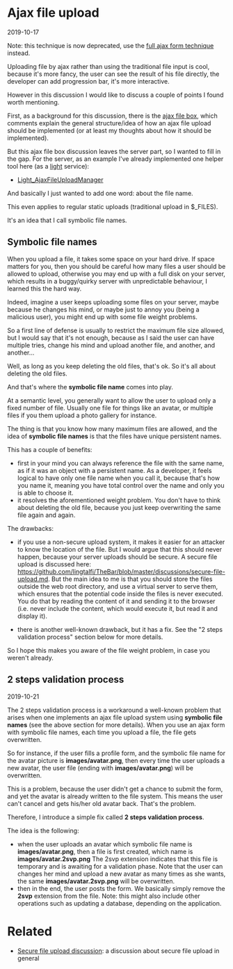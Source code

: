 Ajax file upload
================
2019-10-17


Note: this technique is now deprecated, use the [full ajax form technique](https://github.com/lingtalfi/TheBar/blob/master/discussions/full-ajax-form.md) instead.



Uploading file by ajax rather than using the traditional file input is cool, because it's more fancy,
the user can see the result of his file directly, the developer can add progression bar, it's more interactive.

However in this discussion I would like to discuss a couple of points I found worth mentioning.


First, as a background for this discussion, there is the [ajax file box](https://github.com/lingtalfi/Chloroform/blob/master/doc/api/Ling/Chloroform/Field/AjaxFileBoxField.md),
which comments explain the general structure/idea of how an ajax file upload should be implemented (or at least my
thoughts about how it should be implemented).


But this ajax file box discussion leaves the server part, so I wanted to fill in the gap.
For the server, as an example I've already implemented one helper tool here (as a [light](https://github.com/lingtalfi/Light) service):


- [Light_AjaxFileUploadManager](https://github.com/lingtalfi/Light_AjaxFileUploadManager)



And basically I just wanted to add one word: about the file name.

This even applies to regular static uploads (traditional upload in $_FILES).

It's an idea that I call symbolic file names.



Symbolic file names
-------------------

When you upload a file, it takes some space on your hard drive.
If space matters for you, then you should be careful how many files a user should be allowed to upload,
otherwise you may end up with a full disk on your server, which results in a buggy/quirky server with unpredictable 
behaviour, I learned this the hard way.


Indeed, imagine a user keeps uploading some files on your server, maybe because he changes his mind, or maybe just
to annoy you (being a malicious user), you might end up with some file weight problems.

So a first line of defense is usually to restrict the maximum file size allowed, but I would say that it's not enough,
because as I said the user can have multiple tries, change his mind and upload another file, and another, and another...

Well, as long as you keep deleting the old files, that's ok.
So it's all about deleting the old files.

And that's where the **symbolic file name** comes into play.

At a semantic level, you generally want to allow the user to upload only a fixed number of file.
Usually one file for things like an avatar, or multiple files if you them upload a photo gallery for instance.

The thing is that you know how many maximum files are allowed, and the idea of **symbolic file names** is that
the files have unique persistent names.

This has a couple of benefits:

- first in your mind you can always reference the file with the same name, as if it was an object with a persistent name.
        As a developer, it feels logical to have only one file name when you call it, because that's how you name it,
        meaning you have total control over the name and only you is able to choose it.  
- it resolves the aforementioned weight problem. You don't have to think about deleting the old file, because
        you just keep overwriting the same file again and again.
        
        
The drawbacks:

- if you use a non-secure upload system, it makes it easier for an attacker to know the location of the file.
        But I would argue that this should never happen, because your server uploads should be secure.
        A secure file upload is discussed here: https://github.com/lingtalfi/TheBar/blob/master/discussions/secure-file-upload.md.
        But the main idea to me is that you should store the files outside the web root directory, 
        and use a virtual server to serve them, which ensures that the potential code inside the files is never executed.
        You do that by reading the content of it and sending it to the browser (i.e. never include the content, which
        would execute it, but read it and display it). 
        
        
- there is another well-known drawback, but it has a fix. See the "2 steps validation process" section below for more details.        
         


So I hope this makes you aware of the file weight problem, in case you weren't already.





2 steps validation process
-----------------------
2019-10-21 

The 2 steps validation process is a workaround a well-known problem that arises when one implements an ajax file upload system using **symbolic file names** (see the above section for more details).
When you use an ajax form with symbolic file names, each time you upload a file, the file gets overwritten.

So for instance, if the user fills a profile form, and the symbolic file name for the avatar picture is **images/avatar.png**, 
then every time the user uploads a new avatar, the user file (ending with **images/avatar.png**) will be overwritten.

This is a problem, because the user didn't get a chance to submit the form, and yet the avatar is already written to the file system.
This means the user can't cancel and gets his/her old avatar back. That's the problem. 

Therefore, I introduce a simple fix called **2 steps validation process**.

The idea is the following:

- when the user uploads an avatar which symbolic file name is **images/avatar.png**, then a file is first created, which name is **images/avatar.2svp.png**
    The 2svp extension indicates that this file is temporary and is awaiting for a validation phase.
    Note that the user can changes her mind and upload a new avatar as many times as she wants, the same **images/avatar.2svp.png** will be overwritten.
- then in the end, the user posts the form. We basically simply remove the **2svp** extension from the file.
        Note: this might also include other operations such as updating a database, depending on the application.
        






Related
==========
- [Secure file upload discussion](https://github.com/lingtalfi/TheBar/blob/master/discussions/secure-file-upload.md): a discussion about secure file upload in general